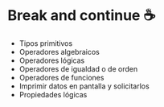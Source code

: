 # Break and continue ☕

- Tipos primitivos
- Operadores algebraicos
- Operadores lógicas
- Operadores de igualdad o de orden
- Operadores de funciones
- Imprimir datos en pantalla y solicitarlos
- Propiedades lógicas